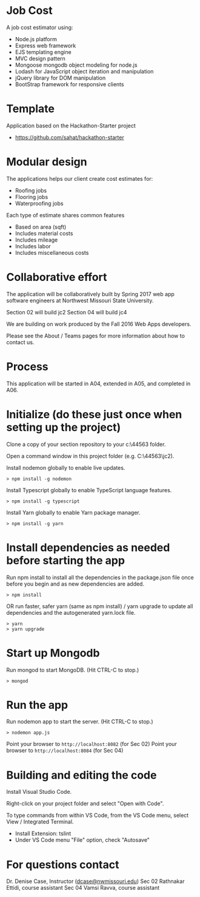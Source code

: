# Job Cost

A job cost estimator using:

- Node.js platform
- Express web framework
- EJS templating engine
- MVC design pattern
- Mongoose mongodb object modeling for node.js
- Lodash for JavaScript object iteration and manipulation 
- jQuery library for DOM manipulation
- BootStrap framework for responsive clients

# Template

Application based on the Hackathon-Starter project

- https://github.com/sahat/hackathon-starter

# Modular design 

The applications helps our client create cost estimates for:

- Roofing jobs
- Flooring jobs
- Waterproofing jobs

Each type of estimate shares common features

- Based on area (sqft)
- Includes material costs
- Includes mileage
- Includes labor
- Includes miscellaneous costs

# Collaborative effort

The application will be collaboratively built by 
Spring 2017 web app software engineers 
at Northwest Missouri State University.

Section 02 will build jc2
Section 04 will build jc4

We are building on work produced by the Fall 2016 Web Apps developers.

Please see the About / Teams pages for more information about how to contact us. 

# Process

This application will be started in A04, extended in A05, and completed in A06.

# Initialize (do these just once when setting up the project)

Clone a copy of your section repository to your c:\44563 folder.

Open a command window in this project folder (e.g. C:\44563\jc2).

Install nodemon globally to enable live updates.

```
> npm install -g nodemon
```

Install Typescript globally to enable TypeScript language features.

```
> npm install -g typescript
```

Install Yarn globally to enable Yarn package manager.

```
> npm install -g yarn
```

# Install dependencies as needed before starting the app

Run npm install to install all the dependencies in the package.json file 
once before you begin and as new dependencies are added.

```
> npm install
```

OR run faster, safer yarn (same as npm install) / yarn upgrade to update all dependencies and the autogenerated yarn.lock file.

```
> yarn 
> yarn upgrade
```

# Start up Mongodb

Run mongod to start MongoDB.  (Hit CTRL-C to stop.)

```
> mongod 
```

# Run the app

Run nodemon app to start the server.  (Hit CTRL-C to stop.)

```
> nodemon app.js
```

Point your browser to `http://localhost:8082` (for Sec 02)
Point your browser to `http://localhost:8084` (for Sec 04)

# Building and editing the code

Install Visual Studio Code.

Right-click on your project folder and select "Open with Code".

To type commands from within VS Code, from the VS Code menu, select View / Integrated Terminal.

- Install Extension: tslint
- Under VS Code menu "File" option, check "Autosave"

# For questions contact

Dr. Denise Case, Instructor (dcase@nwmissouri.edu)
Sec 02 Rathnakar Ettidi, course assistant
Sec 04 Vamsi Ravva, course assistant




